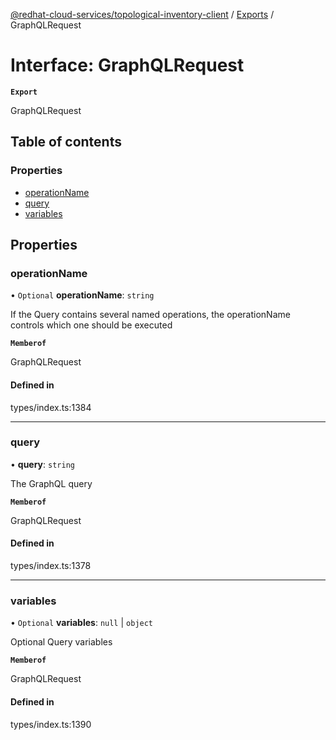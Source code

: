[@redhat-cloud-services/topological-inventory-client](../README.md) / [Exports](../modules.md) / GraphQLRequest

# Interface: GraphQLRequest

**`Export`**

GraphQLRequest

## Table of contents

### Properties

- [operationName](GraphQLRequest.md#operationname)
- [query](GraphQLRequest.md#query)
- [variables](GraphQLRequest.md#variables)

## Properties

### operationName

• `Optional` **operationName**: `string`

If the Query contains several named operations, the operationName controls which one should be executed

**`Memberof`**

GraphQLRequest

#### Defined in

types/index.ts:1384

___

### query

• **query**: `string`

The GraphQL query

**`Memberof`**

GraphQLRequest

#### Defined in

types/index.ts:1378

___

### variables

• `Optional` **variables**: ``null`` \| `object`

Optional Query variables

**`Memberof`**

GraphQLRequest

#### Defined in

types/index.ts:1390
